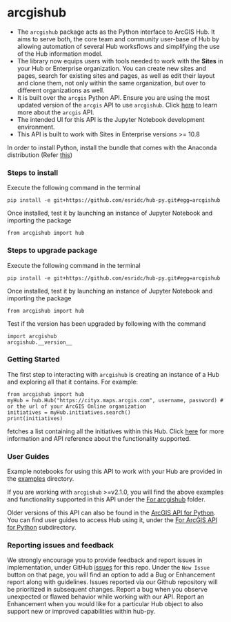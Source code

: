 # arcgishub
* The `arcgishub` package acts as the Python interface to ArcGIS Hub. It aims to serve both, the core team and community user-base of Hub by allowing automation of several Hub worksflows and simplifying the use of the Hub information model. 
* The library now equips users with tools needed to work with the __Sites__ in your Hub or Enterprise organization. You can create new sites and pages, search for existing sites and pages, as well as edit their layout and clone them, not only within the same organization, but over to different organizations as well.
* It is built over the `arcgis` Python API. Ensure you are using the most updated version of the `arcgis` API to use `arcgishub`.  Click [here](https://developers.arcgis.com/python/) to learn more about the `arcgis` API.
* The intended UI for this API is the Jupyter Notebook development environment. 
* This API is built to work with Sites in Enterprise versions >= 10.8

In order to install Python, install the bundle that comes with the Anaconda distribution (Refer [this](https://www.anaconda.com/distribution/))

### Steps to install

Execute the following command in the terminal

``` pip install -e git+https://github.com/esridc/hub-py.git#egg=arcgishub ```

Once installed, test it by launching an instance of Jupyter Notebook and importing the package

``` from arcgishub import hub ```


### Steps to upgrade package

Execute the following command in the terminal

``` pip install -e git+https://github.com/esridc/hub-py.git#egg=arcgishub ```

Once installed, test it by launching an instance of Jupyter Notebook and importing the package

``` from arcgishub import hub ```

Test if the version has been upgraded by following with the command

``` 
import arcgishub
arcgishub.__version__ 
```

### Getting Started

The first step to interacting with `arcgishub` is creating an instance of a Hub and exploring all that it contains.
For example:

```  
from arcgishub import hub
myHub = hub.Hub("https://cityx.maps.arcgis.com", username, password) # or the url of your ArcGIS Online organization
initiatives = myHub.initiatives.search()
print(initiatives)
```

fetches a list containing all the initiatives within this Hub. Click [here](https://github.com/esridc/hub-py/wiki) for more information and API reference about the functionality supported.

### User Guides

Example notebooks for using this API to work with your Hub are provided in the [examples](https://github.com/esridc/hub-py/tree/master/examples) directory.

If you are working with `arcgishub` >=v2.1.0, you will find the above examples and functionality supported in this API under the [For arcgishub](https://github.com/esridc/hub-py/tree/master/examples/For%20arcgishub) folder.

Older versions of this API can also be found in the [ArcGIS API for Python](https://developers.arcgis.com/python/). You can find user guides to access Hub using it, under the [For ArcGIS API for Python](https://github.com/esridc/hub-py/tree/master/examples/For%20ArcGIS%20API%20for%20Python) subdirectory.

### Reporting issues and feedback

We strongly encourage you to provide feedback and report issues in implementation, under GitHub [issues](https://github.com/esridc/hub-py/issues) for this repo. Under the `New Issue` button on that page, you will find an option to add a Bug or Enhancement report along with guidelines. Issues reported via our Github repository will be prioritized in subsequent changes.
Report a bug when you observe unexpected or flawed behavior while working with our API. Report an Enhancement when you would like for a particular Hub object to also support new or improved capabilities within hub-py.
